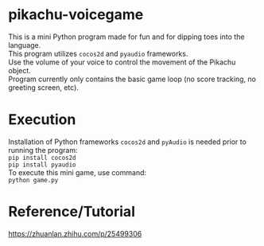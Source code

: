 # pikachu-voicegame
This is a mini Python program made for fun and for dipping toes into the language.</br>
This program utilizes `cocos2d` and `pyaudio` frameworks. </br>
Use the volume of your voice to control the movement of the Pikachu object. </br>
Program currently only contains the basic game loop (no score tracking, no greeting screen, etc). </br>

# Execution
Installation of Python frameworks `cocos2d` and `pyAudio` is needed prior to running the program: </br>
`pip install cocos2d`</br>
`pip install pyaudio`</br>
To execute this mini game, use command: </br>
`python game.py`

# Reference/Tutorial
https://zhuanlan.zhihu.com/p/25499306
